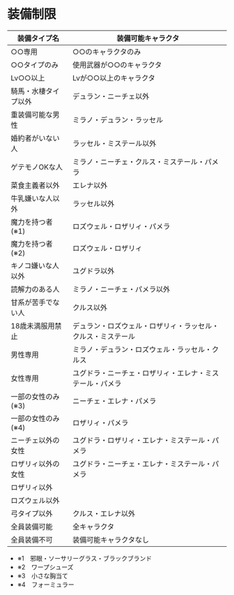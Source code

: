 # 装備制限

|装備タイプ名|装備可能キャラクタ|
|---|---|
|○○専用|○○のキャラクタのみ|
|○○タイプのみ|使用武器が○○のキャラクタ|
|Lv○○以上|Lvが○○以上のキャラクタ|
|騎馬・水棲タイプ以外|デュラン・ニーチェ以外|
|重装備可能な男性|ミラノ・デュラン・ラッセル|
|婚約者がいない人|ラッセル・ミステール以外|
|ゲテモノOKな人|ミラノ・ニーチェ・クルス・ミステール・パメラ|
|菜食主義者以外|エレナ以外|
|牛乳嫌いな人以外|ラッセル以外|
|魔力を持つ者(※1)|ロズウェル・ロザリィ・パメラ|
|魔力を持つ者(※2)|ロズウェル・ロザリィ|
|キノコ嫌いな人以外|ユグドラ以外|
|読解力のある人|ミラノ・ニーチェ・パメラ以外|
|甘系が苦手でない人|クルス以外|
|18歳未満服用禁止|デュラン・ロズウェル・ロザリィ・ラッセル・クルス・ミステール|
|男性専用|ミラノ・デュラン・ロズウェル・ラッセル・クルス|
|女性専用|ユグドラ・ニーチェ・ロザリィ・エレナ・ミステール・パメラ|
|一部の女性のみ(※3)|ニーチェ・エレナ・パメラ|
|一部の女性のみ(※4)|ロザリィ・パメラ|
|ニーチェ以外の女性|ユグドラ・ロザリィ・エレナ・ミステール・パメラ|
|ロザリィ以外の女性|ユグドラ・ニーチェ・エレナ・ミステール・パメラ|
|ロザリィ以外||
|ロズウェル以外||
|弓タイプ以外|クルス・エレナ以外|
|全員装備可能|全キャラクタ|
|全員装備不可|装備可能キャラクタなし|

-  ※1　邪眼・ソーサリーグラス・ブラックブランド
-  ※2　ワープシューズ
-  ※3　小さな胸当て
-  ※4　フォーミュラー
